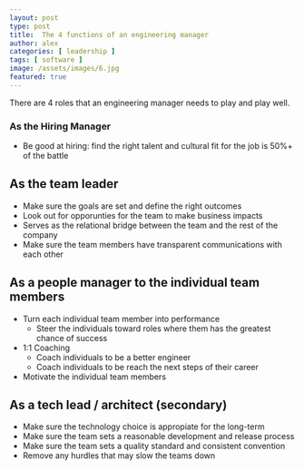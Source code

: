 ```yaml
---
layout: post
type: post
title:  The 4 functions of an engineering manager
author: alex
categories: [ leadership ]
tags: [ software ]
image: /assets/images/6.jpg
featured: true
---
```


There are 4 roles that an engineering manager needs to play and play well.

### As the Hiring Manager 
 - Be good at hiring: find the right talent and cultural fit for the job is 50%+ of the battle  
   
## As the team leader
  - Make sure the goals are set and define the right outcomes    
  - Look out for opporunties for the team to make business impacts
  - Serves as the relational bridge between the team and the rest of the company  
  - Make sure the team members have transparent communications with each other

## As a people manager to the individual team members
  - Turn each individual team member into performance
    - Steer the individuals toward roles where them has the greatest chance of success    
  - 1:1 Coaching
    - Coach individuals to be a better engineer
    - Coach individuals to be reach the next steps of their career
  - Motivate the individual team members

## As a tech lead / architect (secondary)
  - Make sure the technology choice is appropiate for the long-term
  - Make sure the team sets a reasonable development and release process
  - Make sure the team sets a quality standard and consistent convention
  - Remove any hurdles that may slow the teams down 
  